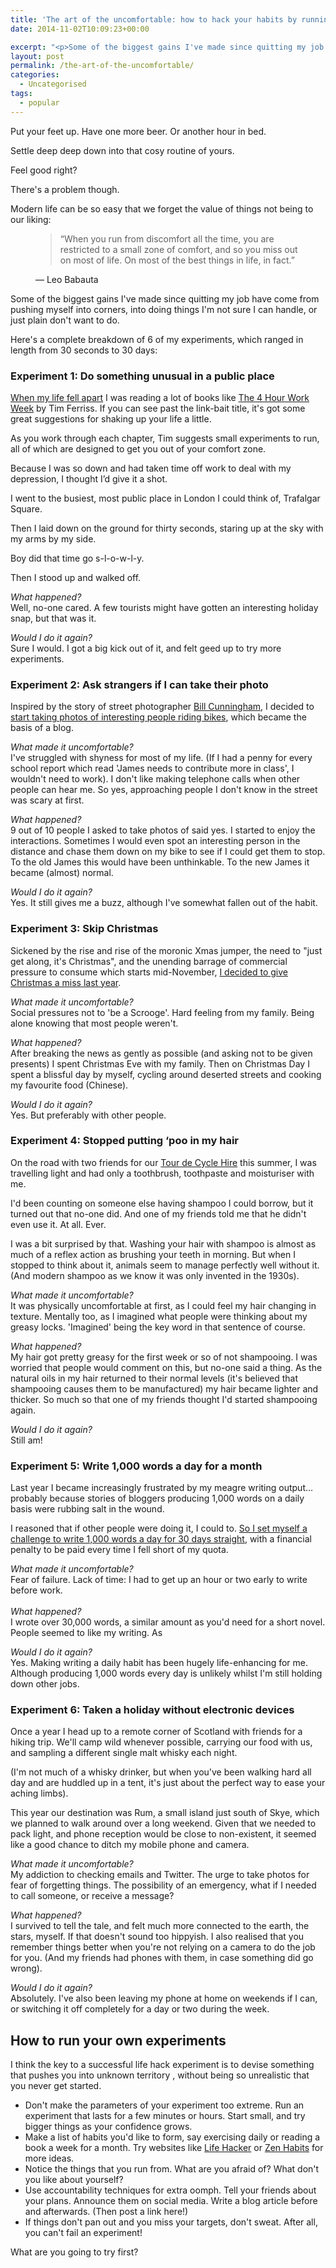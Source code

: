 ```yaml
---
title: 'The art of the uncomfortable: how to hack your habits by running short experiments'
date: 2014-11-02T10:09:23+00:00

excerpt: "<p>Some of the biggest gains I've made since quitting my job have come from pushing myself into corners, into doing things I'm not sure I can handle, or just plain don't want to do.</p>"
layout: post
permalink: /the-art-of-the-uncomfortable/
categories:
  - Uncategorised
tags:
  - popular
---
```

<p>Put your feet up. Have one more beer. Or another hour in bed.</p><p>Settle deep deep down into that cosy routine of yours.</p><p>Feel good right?</p><p>There's a problem though.</p><p>Modern life can be so easy that we forget the value of things not being to our liking:&nbsp;</p><figure>
  <blockquote>
    <span>&#8220;</span>When you run from discomfort all the time, you are restricted to a small zone of comfort, and so you miss out on most of life. On most of the best things in life, in fact.<span>&#8221;</span>
  </blockquote>
  <figcaption class="source">&mdash; Leo Babauta</figcaption>
</figure><p>Some of the biggest gains I've made since quitting my job have come from pushing myself into corners, into doing things I'm not sure I can handle, or just plain don't want to do.&nbsp;</p><p>Here's a complete breakdown of 6 of my experiments, which ranged in length from 30 seconds to 30 days:</p><h3>Experiment 1: Do something unusual in a public place</h3><p><a href="http://greig.cc/the-unspoken-d-word-depression">When my life fell apart</a> I was reading a lot of books like&nbsp;<a href="http://www.amazon.co.uk/gp/product/0091929113/ref=as_li_ss_tl?ie=UTF8&amp;camp=1634&amp;creative=19450&amp;creativeASIN=0091929113&amp;linkCode=as2&amp;tag=greig-21">The 4 Hour Work Week</a> by Tim Ferriss. If you can see past the link-bait title, it's got some great suggestions for shaking up your life a little.</p><p>As you work through each chapter, Tim suggests small experiments to run, all of which are designed to get you out of your comfort zone.&nbsp;</p><p>Because I was so down and had taken time off work to deal with my depression, I thought I’d give it a shot.</p><p>I went to the busiest, most public place in London I could think of, Trafalgar Square.</p><p>Then I laid down on the ground for thirty seconds, staring up at the sky with my arms by my side.</p><p>Boy did that time go s-l-o-w-l-y.</p><p>Then I stood up and walked off.</p><p><em>What happened?</em><br />Well, no-one cared. A few tourists might have gotten an interesting holiday snap, but that was it.</p><p><em>Would I do it again?</em><br />Sure I would.&nbsp;I got a big kick out of it, and felt geed up to try more experiments.&nbsp;</p><h3>Experiment 2: Ask strangers if I can take their photo</h3><p>Inspired by the story of street photographer <a href="http://www.zeitgeistfilms.com/billcunninghamnewyork/">Bill Cunningham</a>, I decided to <a href="http://www.cyclelove.cc/2013/01/cycleloves-first-year-in-pictures/">start taking photos of interesting people riding bikes</a>, which became the basis of a blog.</p><p><em>What made it uncomfortable?</em><br />I've struggled with shyness for most of my life. (If I had a penny for every school report which read 'James needs to contribute more in class', I wouldn't need to work). I don't like making telephone calls when other people can hear me. So yes, approaching people I don't know in the street was scary at first.</p><p><em>What happened?</em><br />9 out of 10 people I asked to take photos of said yes. I started to enjoy the interactions. Sometimes I would even spot an interesting person in the distance and chase them down on my bike to see if I could get them to stop. To the old James this would have been unthinkable. To the new James it became (almost) normal.</p><p><em>Would I do it again?</em><br />Yes. It still gives me a buzz, although I've somewhat fallen out of the habit.</p><h3>Experiment 3: Skip Christmas</h3><p>Sickened by the rise and rise of the moronic Xmas jumper, the need to "just get along, it's Christmas", and the unending barrage of commercial pressure to consume which starts mid-November, <a href="http://greig.cc/why-i-skipped-christmas-this-year">I decided to give Christmas a miss last year</a>.</p><p><em>What made it uncomfortable?</em><br />Social pressures not to 'be a Scrooge'. Hard feeling from my family. Being alone knowing that most people weren't.</p><p><em>What happened?</em><br />After breaking the news as gently as possible (and asking not to be given presents) I spent Christmas Eve with my family. Then on Christmas Day I spent a blissful day by myself, cycling around deserted streets and cooking my favourite food (Chinese).</p><p><em>Would I do it again?</em><br />Yes. But preferably with other people.</p><h3>Experiment 4: Stopped putting ‘poo in my hair</h3><p>On the road with two friends for our <a href="http://www.cyclelove.cc/2014/07/three-friends-three-gears-three-hundred-kilometres-of-road/">Tour de Cycle Hire</a> this summer, I was travelling light and had only a toothbrush, toothpaste and moisturiser with me.&nbsp;</p><p>I'd been counting on someone else having shampoo I could borrow, but it turned out that no-one did. And one of my friends told me that he didn't even use it. At all. Ever.</p><p><span><span>I was a bit surprised by that. Washing your hair with shampoo is almost as much of a reflex action as brushing your teeth in morning.&nbsp;</span></span>But when I stopped to think about it, animals seem to manage perfectly well without it. (And modern shampoo as we know it was only invented in the 1930s).</p><p><em>What made it uncomfortable?</em><br />It was physically uncomfortable at first, as I could feel my hair changing in texture. Mentally too, as I imagined what people were thinking about my greasy locks. 'Imagined' being the key word in that sentence of course.&nbsp;</p><p><span><span><em>What happened?</em><br />My hair got pretty greasy for the first week or so of not shampooing. I was worried that people would comment on this, but no-one said a thing. As the natural oils in my hair returned to their normal levels (it's believed that shampooing causes them to be manufactured) my hair became lighter and thicker. So much so that one of my friends thought I'd started shampooing again.&nbsp;</span></span></p><p><span><span><em>Would I do it again?</em><br />Still am!</span></span></p><h3>Experiment 5: Write 1,000 words a day for a month</h3><p>Last year I became increasingly frustrated by my meagre writing output... probably because stories of bloggers producing 1,000 words on a daily basis were rubbing salt in the wound.</p><p>I reasoned that if other people were doing it, I could to. <a href="http://greig.cc/writing-1000-words-daily-accountability-hack">So I set myself a challenge to write 1,000 words a day for 30 days straight</a>, with a financial penalty to be paid every time I fell short of my quota.</p><p><em>What made it uncomfortable?</em><br />Fear of failure. Lack of time: I had to get up an hour or two early to write before work.<br /><br /><em>What happened?</em><br />I wrote over 30,000 words, a similar amount as you'd need for a short novel. People seemed to like my writing. As</p><p><em>Would I do it again?</em><br />Yes. Making writing a daily habit has been hugely life-enhancing for me. Although producing 1,000 words every day is unlikely whilst I'm still holding down other jobs.&nbsp;</p><h3>Experiment 6: Taken a holiday without electronic devices</h3><p>Once a year I head up to a remote corner of Scotland with friends for a hiking trip. We'll camp wild whenever possible, carrying our food with us, and sampling a different single malt whisky each night.</p><p>(I'm not much of a whisky drinker, but when you've been walking hard all day and are huddled up in a tent, it's just about the perfect way to ease your aching limbs).&nbsp;</p><p>This year our destination was Rum, a small island just south of Skye, which we planned to walk around over a long weekend. Given that we needed to pack light, and phone reception would be close to non-existent, it seemed like a good chance to ditch my mobile phone and camera.&nbsp;</p><p><em>What made it uncomfortable?</em><br />My addiction to checking emails and Twitter. The urge to take photos for fear of forgetting things. The possibility of an emergency, what if I needed to call someone, or receive a message?</p><p><em>What happened?</em><br />I survived to tell the tale, and felt much more connected to the earth, the stars, myself. If that doesn't sound too hippyish. I also realised that you remember things better when you're not relying on a camera to do the job for you. (And my friends had phones with them, in case something did go wrong).</p><p><em>Would I do it again?</em><br />Absolutely. I've also been leaving my phone at home on weekends if I can, or switching it off completely for a day or two during the week.</p><h2>How to run your own experiments</h2><p>I think the key to a successful life hack experiment is to devise something that pushes you into unknown territory , without being so unrealistic that you never get started.</p><ul><li>Don't make the parameters of your experiment too extreme. Run an experiment that lasts for a few minutes or hours.&nbsp;Start small, and try bigger things as your confidence grows.&nbsp;</li><li>Make a list of habits you'd like to form, say exercising daily or reading a book a week for a month. Try websites like&nbsp;<a href="http://www.lifehacker.co.uk/">Life Hacker</a> or&nbsp;<a href="http://zenhabits.net/">Zen Habits</a>&nbsp;for more ideas.</li><li>Notice the things that you run from. What are you afraid of? What don't you like about yourself?</li><li>Use accountability techniques for extra oomph. Tell your friends about your plans. Announce them on social media. Write a blog article before and afterwards. (Then post a link here!)</li><li>If things don't pan out and you miss your targets, don't sweat. After all, you can't fail an experiment!</li></ul><p>What are you going to try first?</p>